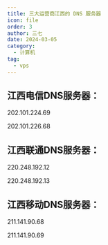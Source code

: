 ```yaml
---
title: 三大运营商江西的 DNS 服务器
icon: file
order: 3
author: 三七
date: 2024-03-05
category:
  - 计算机
tag:
  - vps
---
```


<!-- more --> 
## 江西电信DNS服务器：
 
202.101.224.69
 
202.101.226.68
 
## 江西联通DNS服务器：
 
220.248.192.12
 
220.248.192.13
 
## 江西移动DNS服务器：
 
211.141.90.68
 
211.141.90.69
